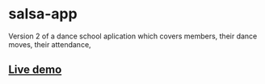 # salsa-app

Version 2 of a dance school aplication which covers members, their dance moves, their attendance, 

## [Live demo](https://alexgooner12-salsa-app.glitch.me/main-page.html)
